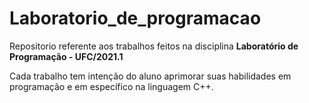 # Laboratorio_de_programacao
Repositorio referente aos trabalhos feitos na disciplina **Laboratório de Programação - UFC/2021.1**

Cada trabalho tem intenção do aluno aprimorar suas habilidades em programação e em específico na linguagem C++.
